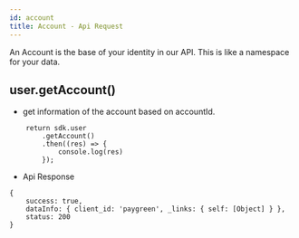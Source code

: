 ```yaml
---
id: account
title: Account - Api Request
---
```


An Account is the base of your identity in our API. This is like a namespace for your data.

## user.getAccount()

- get information of the account based on accountId.
```
    return sdk.user
        .getAccount()
        .then((res) => {
            console.log(res)
        });
```
- Api Response
```
{
    success: true,
    dataInfo: { client_id: 'paygreen', _links: { self: [Object] } },
    status: 200
}
```

